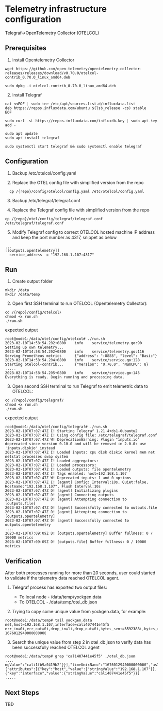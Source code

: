 # Telemetry infrastructure configuration
Telegraf->OpenTelemetry Collector (OTELCOL)

## Prerequisites

1. Install Opentelemetry Collector
```
wget https://github.com/open-telemetry/opentelemetry-collector-releases/releases/download/v0.70.0/otelcol-contrib_0.70.0_linux_amd64.deb

sudo dpkg -i otelcol-contrib_0.70.0_linux_amd64.deb
```

2. Install Telegraf
```
cat <<EOF | sudo tee /etc/apt/sources.list.d/influxdata.list
deb https://repos.influxdata.com/ubuntu $(lsb_release -cs) stable
EOF

sudo curl -sL https://repos.influxdata.com/influxdb.key | sudo apt-key add -

sudo apt update
sudo apt install telegraf

sudo systemctl start telegraf && sudo systemctl enable telegraf
```

## Configuration
1. Backup /etc/otelcol/config.yaml

2. Replace the OTEL config file with simplified version from the repo
```
  cp /{repo}/config/otelcol/config.yaml /etc/otelcol/config.yaml
```

3. Backup /etc/telegraf/telegraf.conf

4. Replace the Telegraf config file with simplified version from the repo
```
cp /{repo}/otel/config/telegraf/telegraf.conf /etc/telegraf/telegraf.conf
```

5. Modify Telegraf config to correct OTELCOL hosted machine IP address and keep the port number as 4317, snippet as below 

```
...
[[outputs.opentelemetry]]
  service_address  = "192.168.1.107:4317"
```

## Run
1. Create output folder
```
mkdir /data
mkdir /data/temp
```

2. Open first SSH terminal to run OTELCOL (Opentelemetry Collector):

```
cd /{repo}/config/otelcol/
chmod +x run.sh
./run.sh
```

expected output
```
root@node1:/data/otel/config/otelcol# ./run.sh
2023-02-10T14:58:54.202+0800    info    service/telemetry.go:90 Setting up own telemetry...
2023-02-10T14:58:54.202+0800    info    service/telemetry.go:116        Serving Prometheus metrics      {"address": ":8888", "level": "Basic"}
2023-02-10T14:58:54.204+0800    info    service/service.go:128  Starting otelcol-contrib...     {"Version": "0.70.0", "NumCPU": 8}
.....
2023-02-10T14:58:54.205+0800    info    service/service.go:145  Everything is ready. Begin running and processing data.
```

3. Open second SSH terminal to run Telegraf to emit telemetric data to OTELCOL:

```
cd /{repo}/config/telegraf/
chmod +x run.sh
./run.sh
```
expected output
```
root@node1:/data/otel/config/telegraf# ./run.sh
2023-02-10T07:07:47Z I! Starting Telegraf 1.21.4+ds1-0ubuntu2
2023-02-10T07:07:47Z I! Using config file: /etc/telegraf/telegraf.conf
2023-02-10T07:07:47Z W! DeprecationWarning: Plugin "inputs.io" deprecated since version 0.10.0 and will be removed in 2.0.0: use 'inputs.diskio' instead
2023-02-10T07:07:47Z I! Loaded inputs: cpu disk diskio kernel mem net netstat processes swap system
2023-02-10T07:07:47Z I! Loaded aggregators:
2023-02-10T07:07:47Z I! Loaded processors:
2023-02-10T07:07:47Z I! Loaded outputs: file opentelemetry
2023-02-10T07:07:47Z I! Tags enabled: host=192.168.1.107
2023-02-10T07:07:47Z W! Deprecated inputs: 1 and 0 options
2023-02-10T07:07:47Z I! [agent] Config: Interval:10s, Quiet:false, Hostname:"192.168.1.107", Flush Interval:10s
2023-02-10T07:07:47Z D! [agent] Initializing plugins
2023-02-10T07:07:47Z D! [agent] Connecting outputs
2023-02-10T07:07:47Z D! [agent] Attempting connection to [outputs.file]
2023-02-10T07:07:47Z D! [agent] Successfully connected to outputs.file
2023-02-10T07:07:47Z D! [agent] Attempting connection to [outputs.opentelemetry]
2023-02-10T07:07:47Z D! [agent] Successfully connected to outputs.opentelemetry
....
2023-02-10T07:09:09Z D! [outputs.opentelemetry] Buffer fullness: 0 / 10000 metrics
2023-02-10T07:09:09Z D! [outputs.file] Buffer fullness: 0 / 10000 metrics
```

## Verification
After both processes running for more than 20 seconds, user could started to validate if the telemetry data reached OTELCOL agent.

1. Telegraf process has exported two output files:
   * To local node - /data/temp/yockgen.data
   * To OTELCOL - /data/temp/otel_db.json

2. Trying to copy some unique value from yockgen.data, for example:
```
root@node1:/data/temp# tail yockgen.data
net,host=192.168.1.107,interface=cali407441e45f5 err_in=0i,err_out=0i,drop_in=1i,drop_out=0i,bytes_sent=3592388i,bytes_recv=3569786i,packets_sent=34704i,packets_recv=33906i 1676012940000000000
```

3. Search the unique value from step 2 in otel_db.json to verify data has been successfully reached OTELCOL agent
```
root@node1:/data/temp# grep 'cali407441e45f5' ./otel_db.json
....
ngValue":"cali1fb9a0419b2"}}],"timeUnixNano":"1676012940000000000","asInt":"0"},{"attributes":[{"key":"host","value":{"stringValue":"192.168.1.107"}},{"key":"interface","value":{"stringValue":"cali407441e45f5"}}]
.....
```

## Next Steps
TBD

